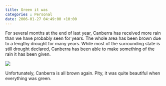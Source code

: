 ```yaml
---
title: Green it was
categories : Personal
date: 2006-01-27 04:49:00 +10:00
---
```


For several months at the end of last year, Canberra has received more rain than we have probably seen for years. The whole area has been brown due to a lengthy drought for many years. While most of the surrounding state is still drought declared, Canberra has been able to make something of the rain it has been given.

[![][1]][0]

Unfortunately, Canberra is all brown again. Pity, it was quite beautiful when everything was green.

[0]: /files/WindowsLiveWriter/Greenitwas_121CC/20051112-141401.jpg
[1]: /files/WindowsLiveWriter/Greenitwas_121CC/20051112-141401_thumb.jpg